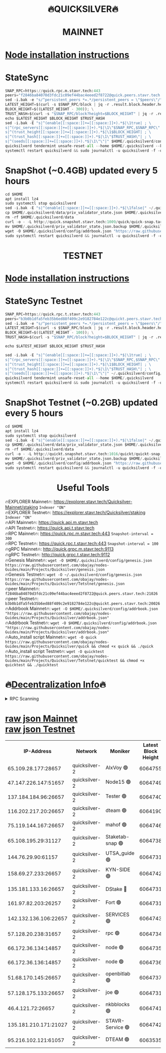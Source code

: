<h1 align="center"> 🔥QUICKSILVER🔥</h1>

<h1 align="center"> MAINNET</h1>

[Node installation instructions](https://github.com/obajay/nodes-Guides/tree/main/Projects/Quicksilver)
=

# StateSync
```python
SNAP_RPC=https://quick.rpc.m.stavr.tech:443
peers="f2846ba84070d3fdc21c09ef44bac4eeed2f8722@quick.peers.stavr.tech:21026"
sed -i.bak -e "s/^persistent_peers *=.*/persistent_peers = \"$peers\"/" $HOME/.quicksilverd/config/config.toml
LATEST_HEIGHT=$(curl -s $SNAP_RPC/block | jq -r .result.block.header.height); \
BLOCK_HEIGHT=$((LATEST_HEIGHT - 300)); \
TRUST_HASH=$(curl -s "$SNAP_RPC/block?height=$BLOCK_HEIGHT" | jq -r .result.block_id.hash)
echo $LATEST_HEIGHT $BLOCK_HEIGHT $TRUST_HASH
sed -i.bak -E "s|^(enable[[:space:]]+=[[:space:]]+).*$|\1true| ; \
s|^(rpc_servers[[:space:]]+=[[:space:]]+).*$|\1\"$SNAP_RPC,$SNAP_RPC\"| ; \
s|^(trust_height[[:space:]]+=[[:space:]]+).*$|\1$BLOCK_HEIGHT| ; \
s|^(trust_hash[[:space:]]+=[[:space:]]+).*$|\1\"$TRUST_HASH\"| ; \
s|^(seeds[[:space:]]+=[[:space:]]+).*$|\1\"\"|" $HOME/.quicksilverd/config/config.toml
quicksilverd tendermint unsafe-reset-all --home $HOME/.quicksilverd --keep-addr-book
systemctl restart quicksilverd && sudo journalctl -u quicksilverd -f -o cat
```

# SnapShot (~0.4GB) updated every 5 hours
```python
cd $HOME
apt install lz4
sudo systemctl stop quicksilverd
sed -i.bak -E "s|^(enable[[:space:]]+=[[:space:]]+).*$|\1false|" ~/.quicksilverd/config/config.toml
cp $HOME/.quicksilverd/data/priv_validator_state.json $HOME/.quicksilverd/priv_validator_state.json.backup
rm -rf $HOME/.quicksilverd/data
curl -o - -L http://quick.snapshot.stavr.tech:1009/quick/quick-snap.tar.lz4 | lz4 -c -d - | tar -x -C $HOME/.quicksilverd --strip-components 2
mv $HOME/.quicksilverd/priv_validator_state.json.backup $HOME/.quicksilverd/data/priv_validator_state.json
wget -O $HOME/.quicksilverd/config/addrbook.json "https://raw.githubusercontent.com/obajay/nodes-Guides/main/Projects/Quicksilver/addrbook.json"
sudo systemctl restart quicksilverd && journalctl -u quicksilverd -f -o cat
```

<h1 align="center"> TESTNET</h1>

[Node installation instructions](https://github.com/obajay/nodes-Guides/tree/main/Projects/Quicksilver/Tetstnet)
=

# StateSync Testnet
```python
SNAP_RPC=https://quick.rpc.t.stavr.tech:443
peers="b3b0b1dfa5feb35b6ed88f409c2e9182784e122c@quickt.peers.stavr.tech:20026"
sed -i.bak -e "s/^persistent_peers *=.*/persistent_peers = \"$peers\"/" $HOME/.quicksilverd/config/config.toml
LATEST_HEIGHT=$(curl -s $SNAP_RPC/block | jq -r .result.block.header.height); \
BLOCK_HEIGHT=$((LATEST_HEIGHT - 100)); \
TRUST_HASH=$(curl -s "$SNAP_RPC/block?height=$BLOCK_HEIGHT" | jq -r .result.block_id.hash)

echo $LATEST_HEIGHT $BLOCK_HEIGHT $TRUST_HASH

sed -i.bak -E "s|^(enable[[:space:]]+=[[:space:]]+).*$|\1true| ; \
s|^(rpc_servers[[:space:]]+=[[:space:]]+).*$|\1\"$SNAP_RPC,$SNAP_RPC\"| ; \
s|^(trust_height[[:space:]]+=[[:space:]]+).*$|\1$BLOCK_HEIGHT| ; \
s|^(trust_hash[[:space:]]+=[[:space:]]+).*$|\1\"$TRUST_HASH\"| ; \
s|^(seeds[[:space:]]+=[[:space:]]+).*$|\1\"\"|" ~/.quicksilverd/config/config.toml
quicksilverd tendermint unsafe-reset-all --home $HOME/.quicksilverd
systemctl restart quicksilverd && sudo journalctl -u quicksilverd -f -o cat

```

# SnapShot Testnet (~0.2GB) updated every 5 hours
```python
cd $HOME
apt install lz4
sudo systemctl stop quicksilverd
sed -i.bak -E "s|^(enable[[:space:]]+=[[:space:]]+).*$|\1false|" ~/.quicksilverd/config/config.toml
cp $HOME/.quicksilverd/data/priv_validator_state.json $HOME/.quicksilverd/priv_validator_state.json.backup
rm -rf $HOME/.quicksilverd/data
curl -o - -L http://quickt.snapshot.stavr.tech:1016/quickt/quickt-snap.tar.lz4 | lz4 -c -d - | tar -x -C $HOME/.quicksilverd --strip-components 2
mv $HOME/.quicksilverd/priv_validator_state.json.backup $HOME/.quicksilverd/data/priv_validator_state.json
wget -O $HOME/.quicksilverd/config/addrbook.json "https://raw.githubusercontent.com/obajay/nodes-Guides/main/Projects/Quicksilver/Tetstnet/addrbook.json"
sudo systemctl restart quicksilverd && journalctl -u quicksilverd -f -o cat
```
 <h1 align="center"> Useful Tools</h1>

🔥EXPLORER Mainnet🔥:        https://explorer.stavr.tech/Quicksilver-Mainnet/staking    `Indexer "ON"` \
🔥EXPLORER Testnet🔥:        https://explorer.stavr.tech/Quicksilver/staking	        `Indexer "ON"` \
🔥API Mainnet🔥: 			 https://quick.api.m.stavr.tech \
🔥API Testnet🔥: 			 https://quick.api.t.stavr.tech \
🔥RPC Mainnet🔥:             https://quick.rpc.m.stavr.tech:443              `Snapshot-interval = 300` \
🔥RPC Testnet🔥:             https://quick.rpc.t.stavr.tech:443              `Snapshot-interval = 100` \
🔥gRPC Mainnet🔥:                    http://quick.grpc.m.stavr.tech:9113 \
🔥gRPC Testnet🔥:                    http://quick.grpc.t.stavr.tech:9112 \
🔥Genesis Mainnet🔥: `wget -O $HOME/.quicksilverd/config/genesis.json https://raw.githubusercontent.com/obajay/nodes-Guides/main/Projects/Quicksilver/genesis.json` \
🔥Genesis Testnet🔥: `wget -O ~/.quicksilverd/config/genesis.json https://raw.githubusercontent.com/obajay/nodes-Guides/main/Projects/Quicksilver/Tetstnet/genesis.json` \
🔥peer Mainnet🔥:					 `f2846ba84070d3fdc21c09ef44bac4eeed2f8722@quick.peers.stavr.tech:21026` \
🔥peer Testnet🔥:					 `b3b0b1dfa5feb35b6ed88f409c2e9182784e122c@quickt.peers.stavr.tech:20026` \
🔥Addrbook Mainnet🔥:    ```wget -O $HOME/.quicksilverd/config/addrbook.json "https://raw.githubusercontent.com/obajay/nodes-Guides/main/Projects/Quicksilver/addrbook.json"``` \
🔥Addrbook Testnet🔥:    ```wget -O $HOME/.quicksilverd/config/addrbook.json "https://raw.githubusercontent.com/obajay/nodes-Guides/main/Projects/Quicksilver/addrbook.json"``` \
🔥Auto_install script Mainnet🔥: ```wget -O quick https://raw.githubusercontent.com/obajay/nodes-Guides/main/Projects/Quicksilver/quick && chmod +x quick && ./quick``` \
🔥Auto_install script Testnet🔥: ```wget -O quicktest https://raw.githubusercontent.com/obajay/nodes-Guides/main/Projects/Quicksilver/Tetstnet/quicktest && chmod +x quicktest && ./quicktest```

🔥[Decentralization Info](https://github.com/obajay/StateSync-snapshots/tree/main/Projects/Quicksilver/Decentralization)🔥
=

<details>
<summary>RPC Scanning</summary>

<h2 align="center"> We scan nodes in real time every 4 hours. And we provide the final result of RPC endpoints.
We cannot influence the operation of these nodes in any way. </h2>


```python
If Voting Power is higher than 0 --> then the Node is a validator of the network and may be subject to attack and be a potential threat to the chain.
```
```python
We marked such validators with a red symbol
```

</details>

[raw json Mainnet](https://rpc-check.quickm.stavr.tech/quickm/rpc-quickm-result.json) \
[raw json Testnet](https://github.com/obajay/StateSync-snapshots/tree/main/Projects/Quicksilver/Rpc-Check-Testnet)
=


<table><tr><th>IP-Address</th><th>Network</th><th>Moniker</th><th>Latest Block Height</th><th>Earliest Block Height</th><th>Catching Up</th><th>Tx Index</th><th>Voting Power</th><th>Scan Time</th></tr><tr><td>65.109.28.177:28657</td><td>quicksilver-2</td><td>AlxVoy 🟢</td><td>6064755</td><td>3562001</td><td>False</td><td>off</td><td>0</td><td>2024-02-21T05:13:42.316934414UTC</td></tr><tr><td>47.147.226.147:51657</td><td>quicksilver-2</td><td>Node15 🟢</td><td>6064749</td><td>5151648</td><td>False</td><td>off</td><td>0</td><td>2024-02-21T05:13:08.899766084UTC</td></tr><tr><td>137.184.184.96:26657</td><td>quicksilver-2</td><td>Tester 🟢</td><td>6064740</td><td>5550692</td><td>False</td><td>off</td><td>0</td><td>2024-02-21T05:12:13.293763604UTC</td></tr><tr><td>116.202.217.20:26657</td><td>quicksilver-2</td><td>dteam 🟢</td><td>6064190</td><td>5581001</td><td>False</td><td>on</td><td>0</td><td>2024-02-21T05:12:40.054491609UTC</td></tr><tr><td>75.119.144.167:26657</td><td>quicksilver-2</td><td>mahof 🟢</td><td>6064746</td><td>5654794</td><td>False</td><td>on</td><td>0</td><td>2024-02-21T05:12:51.025940147UTC</td></tr><tr><td>65.108.195.29:31127</td><td>quicksilver-2</td><td>Staketab-snap 🟢</td><td>6064738</td><td>5705001</td><td>False</td><td>off</td><td>0</td><td>2024-02-21T05:12:06.153144368UTC</td></tr><tr><td>144.76.29.90:61157</td><td>quicksilver-2</td><td>UTSA_guide 🟢</td><td>6064731</td><td>5743301</td><td>False</td><td>on</td><td>0</td><td>2024-02-21T05:11:22.617219266UTC</td></tr><tr><td>158.69.27.233:26657</td><td>quicksilver-2</td><td>KYN-SIDE 🟢</td><td>6064742</td><td>5799001</td><td>False</td><td>on</td><td>0</td><td>2024-02-21T05:12:26.796338311UTC</td></tr><tr><td>135.181.133.16:26657</td><td>quicksilver-2</td><td>DStake 🔴</td><td>6064731</td><td>5807001</td><td>False</td><td>on</td><td>154670</td><td>2024-02-21T05:11:22.027522598UTC</td></tr><tr><td>161.97.82.203:26257</td><td>quicksilver-2</td><td>Fort 🟢</td><td>6064731</td><td>5863421</td><td>False</td><td>on</td><td>0</td><td>2024-02-21T05:11:21.513534957UTC</td></tr><tr><td>142.132.136.106:22657</td><td>quicksilver-2</td><td>SERVICES 🟢</td><td>6064743</td><td>5920001</td><td>False</td><td>on</td><td>0</td><td>2024-02-21T05:12:31.587010526UTC</td></tr><tr><td>57.128.20.238:31657</td><td>quicksilver-2</td><td>rpc 🟢</td><td>6064734</td><td>5940472</td><td>False</td><td>on</td><td>0</td><td>2024-02-21T05:11:40.342644923UTC</td></tr><tr><td>66.172.36.134:14857</td><td>quicksilver-2</td><td>node 🟢</td><td>6064735</td><td>5950756</td><td>False</td><td>on</td><td>0</td><td>2024-02-21T05:11:47.920531217UTC</td></tr><tr><td>66.172.36.136:14857</td><td>quicksilver-2</td><td>node 🟢</td><td>6064736</td><td>5950756</td><td>False</td><td>on</td><td>0</td><td>2024-02-21T05:11:48.787324285UTC</td></tr><tr><td>51.68.170.145:26657</td><td>quicksilver-2</td><td>openbitlab 🟢</td><td>6064737</td><td>5981220</td><td>False</td><td>on</td><td>0</td><td>2024-02-21T05:11:55.514499205UTC</td></tr><tr><td>57.128.175.133:26657</td><td>quicksilver-2</td><td>joe 🟢</td><td>6064731</td><td>6039778</td><td>False</td><td>on</td><td>0</td><td>2024-02-21T05:11:22.982800856UTC</td></tr><tr><td>46.4.121.72:26657</td><td>quicksilver-2</td><td>nkbblocks 🟢</td><td>6064741</td><td>6056301</td><td>False</td><td>on</td><td>0</td><td>2024-02-21T05:12:22.024625385UTC</td></tr><tr><td>135.181.210.171:21027</td><td>quicksilver-2</td><td>STAVR-Service 🟢</td><td>6064742</td><td>6062101</td><td>False</td><td>on</td><td>0</td><td>2024-02-21T05:12:27.192623497UTC</td></tr><tr><td>95.216.102.121:61057</td><td>quicksilver-2</td><td>DTEAM 🟢</td><td>6063535</td><td>6063501</td><td>False</td><td>on</td><td>0</td><td>2024-02-21T05:11:40.754446880UTC</td></tr></table>
